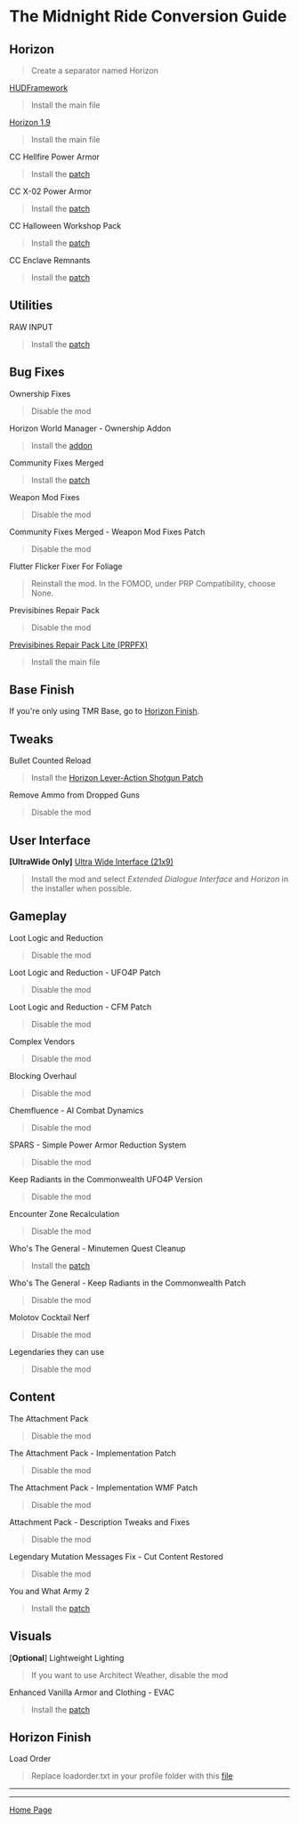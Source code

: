 # The Midnight Ride Conversion Guide

## Horizon
>Create a separator named Horizon

[HUDFramework](https://www.nexusmods.com/fallout4/mods/20309)
>Install the main file

[Horizon 1.9](https://www.nexusmods.com/fallout4/mods/17374)
>Install the main file

CC Hellfire Power Armor
>Install the [patch](https://www.nexusmods.com/fallout4/mods/69033)

CC X-02 Power Armor
>Install the [patch](https://www.nexusmods.com/fallout4/mods/69033)

CC Halloween Workshop Pack
>Install the [patch](https://www.nexusmods.com/fallout4/mods/69033)

CC Enclave Remnants
>Install the [patch](https://www.nexusmods.com/fallout4/mods/69033)

## Utilities
RAW INPUT
>Install the [patch](https://www.nexusmods.com/fallout4/mods/69033)

## Bug Fixes
Ownership Fixes
>Disable the mod

Horizon World Manager - Ownership Addon
>Install the [addon](https://www.nexusmods.com/fallout4/mods/69033)

Community Fixes Merged
>Install the [patch](https://www.nexusmods.com/fallout4/mods/69033)

Weapon Mod Fixes
>Disable the mod

Community Fixes Merged - Weapon Mod Fixes Patch
>Disable the mod

Flutter Flicker Fixer For Foliage
>Reinstall the mod. In the FOMOD, under PRP Compatibility, choose None.

Previsibines Repair Pack
>Disable the mod

[Previsibines Repair Pack Lite (PRPFX)](https://www.nexusmods.com/fallout4/mods/64405)
>Install the main file

## Base Finish
If you're only using TMR Base, go to [Horizon Finish](#horizon-finish).

## Tweaks
Bullet Counted Reload
>Install the [Horizon Lever-Action Shotgun Patch](https://www.nexusmods.com/fallout4/mods/45120)

Remove Ammo from Dropped Guns
>Disable the mod

## User Interface
**[UltraWide Only]** [Ultra Wide Interface (21x9)](https://www.nexusmods.com/fallout4/mods/65677)
>Install the mod and select *Extended Dialogue Interface* and *Horizon* in the installer when possible.

## Gameplay
Loot Logic and Reduction
>Disable the mod

Loot Logic and Reduction - UFO4P Patch
>Disable the mod

Loot Logic and Reduction - CFM Patch
>Disable the mod

Complex Vendors
>Disable the mod

Blocking Overhaul
>Disable the mod

Chemfluence - AI Combat Dynamics
>Disable the mod

SPARS - Simple Power Armor Reduction System
>Disable the mod

Keep Radiants in the Commonwealth UFO4P Version
>Disable the mod

Encounter Zone Recalculation
>Disable the mod

Who's The General - Minutemen Quest Cleanup
>Install the [patch](https://www.nexusmods.com/fallout4/mods/69033)

Who's The General - Keep Radiants in the Commonwealth Patch
>Disable the mod

Molotov Cocktail Nerf
>Disable the mod

Legendaries they can use
>Disable the mod

## Content
The Attachment Pack
>Disable the mod

The Attachment Pack - Implementation Patch
>Disable the mod

The Attachment Pack - Implementation WMF Patch
>Disable the mod

Attachment Pack - Description Tweaks and Fixes
>Disable the mod

Legendary Mutation Messages Fix - Cut Content Restored
>Disable the mod

You and What Army 2
>Install the [patch](https://www.nexusmods.com/fallout4/mods/69033)

## Visuals
[**Optional**] Lightweight Lighting
>If you want to use Architect Weather, disable the mod

Enhanced Vanilla Armor and Clothing - EVAC
>Install the [patch](https://www.nexusmods.com/fallout4/mods/69033)

## Horizon Finish
Load Order
>Replace loadorder.txt in your profile folder with this [file](https://raw.githubusercontent.com/nemal34/grebHorizonEssential/main/loadorder.txt)

---
---
[Home Page](./index.html)